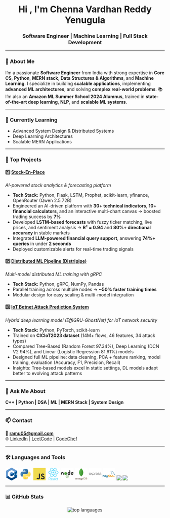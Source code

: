 <h1 align="center">Hi , I'm Chenna Vardhan Reddy Yenugula</h1>
<h3 align="center">Software Engineer | Machine Learning | Full Stack Development</h3>

---

### 🚀 About Me
I’m a passionate **Software Engineer** from India with strong expertise in **Core CS**, **Python**, **MERN stack**, **Data Structures & Algorithms**, and **Machine Learning**. I specialize in building **scalable applications**, implementing **advanced ML architectures**, and solving **complex real-world problems**. 📚 I’m also an **Amazon ML Summer School 2024 Alumnus**, trained in **state-of-the-art deep learning**, **NLP**, and **scalable ML systems**.

---

### 🌱 Currently Learning
- Advanced System Design & Distributed Systems  
- Deep Learning Architectures 
- Scalable MERN Applications 
---

### 📌 Top Projects

#### 1️⃣ [Stock-En-Place](https://github.com/vardhan-0512/Stock-En-Place)  
*AI-powered stock analytics & forecasting platform*  
- **Tech Stack:** Python, Flask, LSTM, Prophet, scikit-learn, yfinance, OpenRouter (Qwen 2.5 72B)  
- Engineered an AI-driven platform with **30+ technical indicators**, **10+ financial calculators**, and an interactive multi-chart canvas → boosted trading success by **7%**  
- Developed **LSTM-based forecasts** with fuzzy ticker matching, live prices, and sentiment analysis → **R² = 0.94** and **80%+ directional accuracy** in stable markets  
- Integrated **LLM-powered financial query support**, answering **74%+ queries** in under **2 seconds**  
- Deployed customizable alerts for real-time trading signals  

#### 2️⃣ [Distributed ML Pipeline (Distripipe)](https://github.com/vardhan-0512/Distripipe)  
*Multi-model distributed ML training with gRPC*  
- **Tech Stack:** Python, gRPC, NumPy, Pandas  
- Parallel training across multiple nodes → **~50% faster training times**  
- Modular design for easy scaling & multi-model integration  

#### 3️⃣ [IoT Botnet Attack Prediction System](https://github.com/vardhan-0512/Research-Paper-Implementations)  
*Hybrid deep learning model (EffiGRU-GhostNet) for IoT network security*  
- **Tech Stack:** Python, PyTorch, scikit-learn  
- Trained on **CICIoT2023 dataset** (14M+ flows, 46 features, 34 attack types)  
- Compared Tree-Based (Random Forest 97.34%), Deep Learning (DCN V2 94%), and Linear (Logistic Regression 81.61%) models  
- Designed full ML pipeline: data cleaning, PCA + feature ranking, model training, evaluation (Accuracy, F1, Precision, Recall)  
- Insights: Tree-based models excel in static settings, DL models adapt better to evolving attack patterns  

---

### 💬 Ask Me About
**C++ | Python | DSA | ML | MERN Stack | System Design**

---

### 📫 Contact
📧 **ramu05@gmail.com**  
🌐 [LinkedIn](https://linkedin.com/in/ycvr) | [LeetCode](https://leetcode.com/varhdan_0512) | [CodeChef](https://www.codechef.com/users/varhdan_0512)

---

### 🛠 Languages and Tools
<p align="left">
  <!-- Core Languages -->
  <img src="https://raw.githubusercontent.com/devicons/devicon/master/icons/cplusplus/cplusplus-original.svg" width="40" />
  <img src="https://raw.githubusercontent.com/devicons/devicon/master/icons/python/python-original.svg" width="40" />
  <img src="https://raw.githubusercontent.com/devicons/devicon/master/icons/javascript/javascript-original.svg" width="40" />

  <!-- MERN Stack -->
  <img src="https://raw.githubusercontent.com/devicons/devicon/master/icons/react/react-original-wordmark.svg" width="40" />
  <img src="https://raw.githubusercontent.com/devicons/devicon/master/icons/nodejs/nodejs-original-wordmark.svg" width="40" />
  <img src="https://raw.githubusercontent.com/devicons/devicon/master/icons/mongodb/mongodb-original-wordmark.svg" width="40" />
  <img src="https://raw.githubusercontent.com/devicons/devicon/master/icons/express/express-original-wordmark.svg" width="40" />

  <!-- Databases -->
  <img src="https://raw.githubusercontent.com/devicons/devicon/master/icons/mysql/mysql-original-wordmark.svg" width="40" />

  <!-- Machine Learning & AI -->
  <img src="https://www.vectorlogo.zone/logos/tensorflow/tensorflow-icon.svg" width="40" />
  <img src="https://www.vectorlogo.zone/logos/pytorch/pytorch-icon.svg" width="40" />
</p>

---

### 📊 GitHub Stats
<p align="center">
  <img src="https://github-readme-stats.vercel.app/api/top-langs?username=vardhan-0512&show_icons=true&locale=en&layout=compact" alt="top languages" />
</p>
